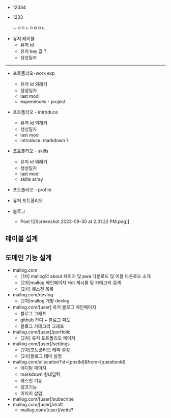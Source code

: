 

* 12334 

+ 1233



	ㄴㅁㅇㄴㅇㅁㅇㄴ


- 유저 테이블 
	- 유저 id
	- 유저 key 값 ?
	- 생성일자
---
- 포트폴리오-work exp
	- 유저 id 외래키 
	- 생성일자
	- last modi 
	- experiences - project
- 포트폴리오 - introduce
	- 유저 id 외래키 
	- 생성일자
	- last modi 
	- introduce. markdown ?
- 포트폴리오 - skills 
	- 유저 id 외래키
	- 생성일자
	- last modi 
	- skills array 
- 포트폴리오 - profile 
	

- 유저 포트폴리오 
- 블로그 
	- Post 
![[Screenshot 2023-09-30 at 2.31.22 PM.png]]
## 테이블 설계 

## 도메인 기능 설계
- mallog.com
	- [1차] mallog의 about 페이지 및 pwa 다운로드 및 어플 다운로드 소개 
	- [2차]mallog 메인페이지 Hot 게시물 및 카테고리 검색 
	- [2차] 퀘스천 목록
- mallog.com/devlog
	- [2차]mallog 개발 devlog
- mallog.com/[user]
  유저 블로그 메인페이지
	- 블로그 그래프
	- github 잔디 + 블로그 파도
	- 블로그 카테고리 그래프 
- mallog.com/[user]/portfoilo
	- [2차] 유저 포트폴리오 페이지 
- mallog.com/[user]/settings
	- [2차]포트폴리오 테마 설정
	- [2차]블로그 테마 설정 
- mallog.com/allocation?id=[postId]&from=[questionId]
	- 에디팅 페이지 
	- markdown 형태입력 
	- 퀘스천 기능
	- 링크기능
	- 이미지 삽입 
- mallog.com/[user]/subscribe 
- mallog.com/[user]/draft
	- mallog.com/[user]/write?